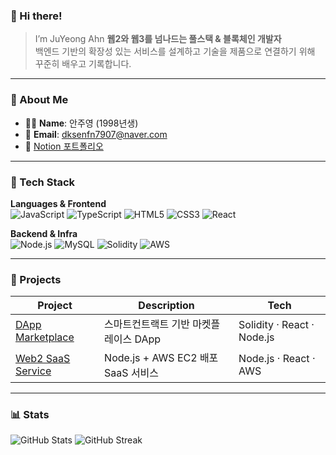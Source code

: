 ### 👋 Hi there!
> I’m JuYeong Ahn
**웹2와 웹3를 넘나드는 풀스택 & 블록체인 개발자**  
백엔드 기반의 확장성 있는 서비스를 설계하고 기술을 제품으로 연결하기 위해 꾸준히 배우고 기록합니다.

---

### 🌟 About Me
- 👨‍💻 **Name**: 안주영 (1998년생)
- 📧 **Email**: dksenfn7907@naver.com
- 📝 [Notion 포트폴리오](https://www.notion.so/SW-51de7d86d73b4cada79d1fb6499ae39b)

---

### 🌱 Tech Stack
**Languages & Frontend**  
![JavaScript](https://img.shields.io/badge/JAVASCRIPT-F7DF1E?style=flat&logo=JavaScript&logoColor=white)
![TypeScript](https://img.shields.io/badge/TYPESCRIPT-3178C6?style=flat&logo=TypeScript&logoColor=white)
![HTML5](https://img.shields.io/badge/HTML5-E34F26?style=flat&logo=HTML5&logoColor=white)
![CSS3](https://img.shields.io/badge/CSS3-1572B6?style=flat&logo=CSS3&logoColor=white)
![React](https://img.shields.io/badge/REACT-61DAFB?style=flat&logo=React&logoColor=white)

**Backend & Infra**  
![Node.js](https://img.shields.io/badge/NODE.JS-339933?style=flat&logo=Node.js&logoColor=white)
![MySQL](https://img.shields.io/badge/MYSQL-4479A1?style=flat&logo=Mysql&logoColor=white)
![Solidity](https://img.shields.io/badge/SOLIDITY-363636?style=flat&logo=Solidity&logoColor=white)
![AWS](https://img.shields.io/badge/AWS-232F3E?style=flat&logo=amazon-aws&logoColor=white)

---

### 🚀 Projects
| Project | Description | Tech |
|--------|-------------|------|
| [DApp Marketplace](https://github.com/your-repo) | 스마트컨트랙트 기반 마켓플레이스 DApp | Solidity · React · Node.js |
| [Web2 SaaS Service](https://github.com/your-repo) | Node.js + AWS EC2 배포 SaaS 서비스 | Node.js · React · AWS |

---

### 📊 Stats
![GitHub Stats](https://github-readme-stats.vercel.app/api?username=dksenfn&show_icons=true&theme=radical)
![GitHub Streak](https://streak-stats.demolab.com?user=dksenfn&theme=radical)
